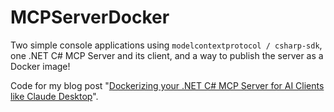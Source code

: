 ﻿# MCPServerDocker

Two simple console applications using `modelcontextprotocol / csharp-sdk`, one .NET C# MCP Server and its client, and a way to publish the server as a Docker image!

Code for my blog post "[Dockerizing your .NET C# MCP Server for AI Clients like Claude Desktop](https://laurentkempe.com/2025/03/27/dockerizing-your-dotnet-csharp-mcp-server-for-ai-clients-like-claude-desktop/)".
